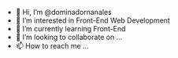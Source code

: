 - 👋 Hi, I’m @dominadornanales
- 👀 I’m interested in Front-End Web Development
- 🌱 I’m currently learning Front-End
- 💞️ I’m looking to collaborate on ...
- 📫 How to reach me ...

<!---
dominadornanales/dominadornanales is a ✨ special ✨ repository because its `README.md` (this file) appears on your GitHub profile.
You can click the Preview link to take a look at your changes.
--->
